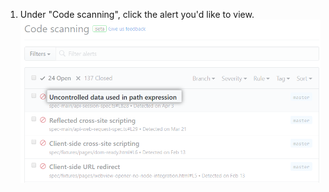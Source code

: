 1. Under "Code scanning", click the alert you'd like to view. ![List of alerts from {{ site.data.variables.product.prodname_code_scanning }}](/assets/images/help/repository/code-scanning-click-alert.png)
